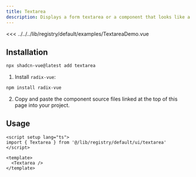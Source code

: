 ```yaml
---
title: Textarea
description: Displays a form textarea or a component that looks like a textarea.
---
```


<ComponentPreview name="TextareaDemo" >

<<< ../../../lib/registry/default/examples/TextareaDemo.vue

</ComponentPreview>



## Installation

```bash
npx shadcn-vue@latest add textarea
```

<ManualInstall>

1. Install `radix-vue`:

```bash
npm install radix-vue
```

2. Copy and paste the component source files linked at the top of this page into your project.
</ManualInstall>

## Usage

```vue
<script setup lang="ts">
import { Textarea } from '@/lib/registry/default/ui/textarea'
</script>

<template>
  <Textarea />
</template>
```